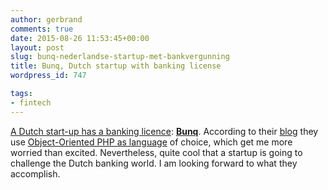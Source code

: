 ```yaml
---
author: gerbrand
comments: true
date: 2015-08-26 11:53:45+00:00
layout: post
slug: bunq-nederlandse-startup-met-bankvergunning
title: Bunq, Dutch startup with banking license
wordpress_id: 747

tags:
- fintech
---
```


[A Dutch start-up has a banking licence](http://www.dnb.nl/toezichtprofessioneel/de-consument-en-toezicht/registers/WFTDG/detail.jsp?id=c9dc52ce0358e311b55a005056b672cf): **[Bunq](https://www.bunq.com/nl/)**. According to their [blog](https://www.bunq.com/nl/blog) they use [Object-Oriented PHP as language](https://www.bunq.com/nl/blog/phava-by-bunq/) of choice, which get me more worried than excited. Nevertheless, quite cool that a startup is going to challenge the Dutch banking world. I am looking forward to what they accomplish.
